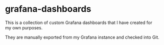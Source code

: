 # grafana-dashboards

This is a collection of custom Grafana dashboards that I have created for my own purposes.

They are manually exported from my Grafana instance and checked into Git.
